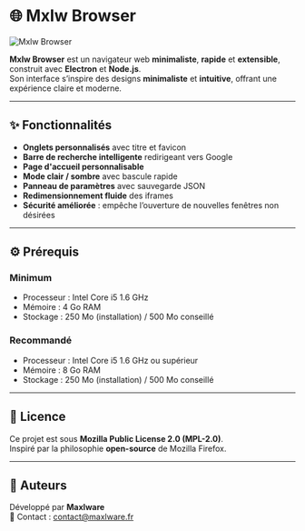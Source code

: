 # 🌐 Mxlw Browser

![Mxlw Browser](https://github.com/user-attachments/assets/4d18fbf9-e091-4de0-a0cd-cc2a3f9f7105)

**Mxlw Browser** est un navigateur web **minimaliste**, **rapide** et **extensible**, construit avec **Electron** et **Node.js**.  
Son interface s’inspire des designs **minimaliste** et **intuitive**, offrant une expérience claire et moderne.

---

## ✨ Fonctionnalités

- **Onglets personnalisés** avec titre et favicon  
- **Barre de recherche intelligente** redirigeant vers Google  
- **Page d'accueil personnalisable**  
- **Mode clair / sombre** avec bascule rapide  
- **Panneau de paramètres** avec sauvegarde JSON  
- **Redimensionnement fluide** des iframes  
- **Sécurité améliorée** : empêche l’ouverture de nouvelles fenêtres non désirées  

---

## ⚙️ Prérequis

### Minimum
- Processeur : Intel Core i5 1.6 GHz  
- Mémoire : 4 Go RAM  
- Stockage : 250 Mo (installation) / 500 Mo conseillé  

### Recommandé
- Processeur : Intel Core i5 1.6 GHz ou supérieur  
- Mémoire : 8 Go RAM  
- Stockage : 250 Mo (installation) / 500 Mo conseillé  

---

## 📄 Licence

Ce projet est sous **Mozilla Public License 2.0 (MPL-2.0)**.  
Inspiré par la philosophie **open-source** de Mozilla Firefox.

---

## 👤 Auteurs

Développé par **Maxlware**  
📧 Contact : [contact@maxlware.fr](mailto:contact@maxlware.fr)

